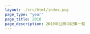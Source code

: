 ```yaml
---
layout: ./src/html/index.pug
page_type: "year"
page_title: 2010
page_description: 2010年公開の記事一覧
---
```


